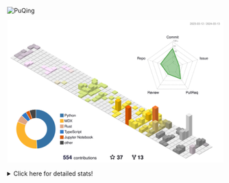 ![PuQing](https://user-images.githubusercontent.com/27223114/171565019-9a56fae6-b08b-421f-99db-7e830da42371.png)

![](./profile-3d-contrib/profile-season-animate.svg)

<details>
<summary>Click here for detailed stats!</summary>

<!--START_SECTION:waka-->
![Lines of code](https://img.shields.io/badge/From%20Hello%20World%20I%27ve%20Written-1.2%20million%20lines%20of%20code-blue)

**🐱 My GitHub Data** 

> 📦 278.0 kB Used in GitHub's Storage 
 > 
> 🏆 166 Contributions in the Year 2024
 > 
> 🚫 Not Opted to Hire
 > 
> 📜 46 Public Repositories 
 > 
> 🔑 27 Private Repositories 
 > 
**I'm an Early 🐤** 

```text
🌞 Morning                480 commits         ██░░░░░░░░░░░░░░░░░░░░░░░   07.46 % 
🌆 Daytime                2992 commits        ████████████░░░░░░░░░░░░░   46.49 % 
🌃 Evening                1149 commits        ████░░░░░░░░░░░░░░░░░░░░░   17.85 % 
🌙 Night                  1815 commits        ███████░░░░░░░░░░░░░░░░░░   28.20 % 
```


📊 **This Week I Spent My Time On** 

```text
💬 Programming Languages: 
TypeScript               11 hrs 4 mins       ███████████░░░░░░░░░░░░░░   43.34 % 
Python                   7 hrs 15 mins       ███████░░░░░░░░░░░░░░░░░░   28.43 % 
Rust                     3 hrs 10 mins       ███░░░░░░░░░░░░░░░░░░░░░░   12.42 % 
JSON                     1 hr 44 mins        ██░░░░░░░░░░░░░░░░░░░░░░░   06.84 % 
Bash                     35 mins             █░░░░░░░░░░░░░░░░░░░░░░░░   02.29 % 

🔥 Editors: 
VS Code                  25 hrs 17 mins      █████████████████████████   99.02 % 
Obsidian                 14 mins             ░░░░░░░░░░░░░░░░░░░░░░░░░   00.98 % 

💻 Operating System: 
WSL                      17 hrs 5 mins       █████████████████░░░░░░░░   66.91 % 
Linux                    7 hrs 58 mins       ████████░░░░░░░░░░░░░░░░░   31.23 % 
Windows                  28 mins             ░░░░░░░░░░░░░░░░░░░░░░░░░   01.86 % 
```


<!--END_SECTION:waka-->
</details>
